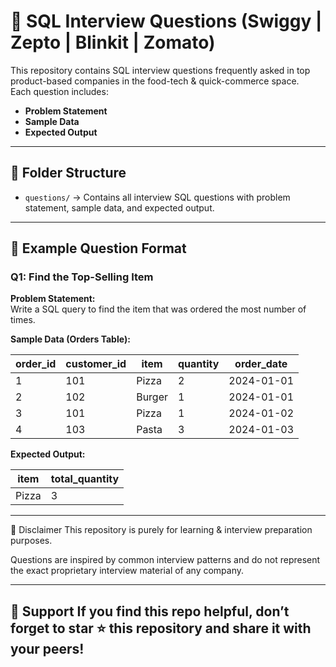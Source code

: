 # 🍴 SQL Interview Questions (Swiggy | Zepto | Blinkit | Zomato)

This repository contains SQL interview questions frequently asked in top product-based companies in the food-tech & quick-commerce space.  
Each question includes:

- **Problem Statement**
- **Sample Data**
- **Expected Output**

---

## 📂 Folder Structure

- `questions/` → Contains all interview SQL questions with problem statement, sample data, and expected output.

---

## 🚀 Example Question Format

### Q1: Find the Top-Selling Item

**Problem Statement:**  
Write a SQL query to find the item that was ordered the most number of times.

**Sample Data (Orders Table):**

| order_id | customer_id | item        | quantity | order_date |
|----------|-------------|------------|----------|------------|
| 1        | 101         | Pizza      | 2        | 2024-01-01 |
| 2        | 102         | Burger     | 1        | 2024-01-01 |
| 3        | 101         | Pizza      | 1        | 2024-01-02 |
| 4        | 103         | Pasta      | 3        | 2024-01-03 |

**Expected Output:**

| item  | total_quantity |
|-------|----------------|
| Pizza | 3              |

---

📌 Disclaimer
This repository is purely for learning & interview preparation purposes.

Questions are inspired by common interview patterns and do not represent the exact proprietary interview material of any company.

---

🌟 Support
If you find this repo helpful, don’t forget to star ⭐ this repository and share it with your peers!
---

 
